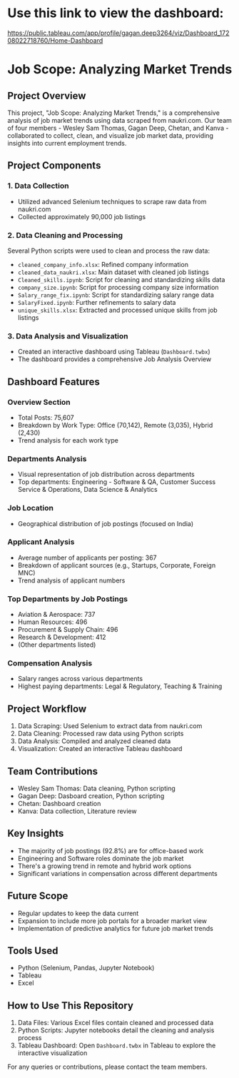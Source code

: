 # Use this link to view the dashboard:

https://public.tableau.com/app/profile/gagan.deep3264/viz/Dashboard_17208022718760/Home-Dashboard

# Job Scope: Analyzing Market Trends

## Project Overview
This project, "Job Scope: Analyzing Market Trends," is a comprehensive analysis of job market trends using data scraped from naukri.com. Our team of four members - Wesley Sam Thomas, Gagan Deep, Chetan, and Kanva - collaborated to collect, clean, and visualize job market data, providing insights into current employment trends.

## Project Components

### 1. Data Collection
- Utilized advanced Selenium techniques to scrape raw data from naukri.com
- Collected approximately 90,000 job listings

### 2. Data Cleaning and Processing
Several Python scripts were used to clean and process the raw data:
- `cleaned_company_info.xlsx`: Refined company information
- `cleaned_data_naukri.xlsx`: Main dataset with cleaned job listings
- `Cleaned_skills.ipynb`: Script for cleaning and standardizing skills data
- `company_size.ipynb`: Script for processing company size information
- `Salary_range_fix.ipynb`: Script for standardizing salary range data
- `SalaryFixed.ipynb`: Further refinements to salary data
- `unique_skills.xlsx`: Extracted and processed unique skills from job listings

### 3. Data Analysis and Visualization
- Created an interactive dashboard using Tableau (`Dashboard.twbx`)
- The dashboard provides a comprehensive Job Analysis Overview

## Dashboard Features

### Overview Section
- Total Posts: 75,607
- Breakdown by Work Type: Office (70,142), Remote (3,035), Hybrid (2,430)
- Trend analysis for each work type

### Departments Analysis
- Visual representation of job distribution across departments
- Top departments: Engineering - Software & QA, Customer Success Service & Operations, Data Science & Analytics

### Job Location
- Geographical distribution of job postings (focused on India)

### Applicant Analysis
- Average number of applicants per posting: 367
- Breakdown of applicant sources (e.g., Startups, Corporate, Foreign MNC)
- Trend analysis of applicant numbers

### Top Departments by Job Postings
- Aviation & Aerospace: 737
- Human Resources: 496
- Procurement & Supply Chain: 496
- Research & Development: 412
- (Other departments listed)

### Compensation Analysis
- Salary ranges across various departments
- Highest paying departments: Legal & Regulatory, Teaching & Training

## Project Workflow
1. Data Scraping: Used Selenium to extract data from naukri.com
2. Data Cleaning: Processed raw data using Python scripts
3. Data Analysis: Compiled and analyzed cleaned data
4. Visualization: Created an interactive Tableau dashboard

## Team Contributions
- Wesley Sam Thomas: Data cleaning, Python scripting
- Gagan Deep: Dasboard creation, Python scripting
- Chetan: Dashboard creation
- Kanva: Data collection, Literature review

## Key Insights
- The majority of job postings (92.8%) are for office-based work
- Engineering and Software roles dominate the job market
- There's a growing trend in remote and hybrid work options
- Significant variations in compensation across different departments

## Future Scope
- Regular updates to keep the data current
- Expansion to include more job portals for a broader market view
- Implementation of predictive analytics for future job market trends

## Tools Used
- Python (Selenium, Pandas, Jupyter Notebook)
- Tableau
- Excel

## How to Use This Repository
1. Data Files: Various Excel files contain cleaned and processed data
2. Python Scripts: Jupyter notebooks detail the cleaning and analysis process
3. Tableau Dashboard: Open `Dashboard.twbx` in Tableau to explore the interactive visualization

For any queries or contributions, please contact the team members.

